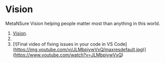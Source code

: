 # Vision
MetaNSure Vision helping people matter most than anything in this world.


1. [Vision](https://metasure.github.io/youtube-embed/readme.html).
2.
3. [![Final video of fixing issues in your code in VS Code]
(https://img.youtube.com/vi/JLMbpiywVxQ/maxresdefault.jpg)]
(https://www.youtube.com/watch?v=JLMbpiywVxQ)

